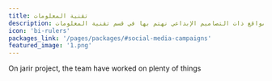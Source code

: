 ```yaml
---
title: تقنية المعلومات
description: محركات البحث والمواقع ذات التصاميم الإبداعي نهتم بها في قسم تقنية المعلومات.
icon: 'bi-rulers'
packages_link: '/pages/packages/#social-media-campaigns'
featured_image: '1.png'
---
```

On jarir project, the team have worked on plenty of things